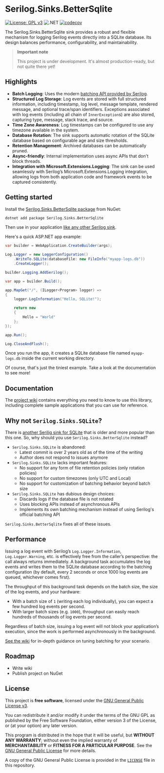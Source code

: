 # Serilog.Sinks.BetterSqlite

[![License: GPL v3](https://img.shields.io/badge/License-GPLv3-blue.svg)](https://www.gnu.org/licenses/gpl-3.0)
![.NET](https://img.shields.io/badge/.NET-6.0%20%7C%207.0%20%7C%208.0-blue)
[![codecov](https://codecov.io/github/ihavenonickname/Serilog.Sinks.BetterSqlite/graph/badge.svg?token=KLJHWCJVYF)](https://codecov.io/github/ihavenonickname/Serilog.Sinks.BetterSqlite)

The Serilog.Sinks.BetterSqlite sink provides a robust and flexible mechanism for logging Serilog events directly into a SQLite database. Its design balances performance, configurability, and maintainability.

> **Important note**
>
> This project is under development. It's almost production-ready, but not quite there yet!

## Highlights

- **Batch Logging**: Uses the modern [batching API provided by Serilog](https://github.com/serilog/serilog/pull/2055).
- **Structured Log Storage**: Log events are stored with full structured information, including timestamp, log level, message template, rendered message, and optional trace/span identifiers. Exceptions associated with log events (including all chain of `InnerException`s) are also stored, capturing type, message, stack trace, and source.
- **Time Zone Awareness**: Log timestamps can be configured to use any timezone available in the system.
- **Database Rotation**: The sink supports automatic rotation of the SQLite database based on configurable age and size thresholds.
- **Retention Management**: Archived databases can be automatically pruned.
- **Async-friendly**: Internal implementation uses async APIs that don't block threads.
- **Integration with Microsoft.Extensions.Logging**: The sink can be used seamlessly with Serilog’s Microsoft.Extensions.Logging integration, allowing logs from both application code and framework events to be captured consistently.

## Getting started

Install the [Serilog.Sinks.BetterSqlite package](https://www.nuget.org/packages/Serilog.Sinks.BetterSqlite/) from NuGet:

```bash
dotnet add package Serilog.Sinks.BetterSqlite
```

Then use in your application [like any other Serilog sink](https://github.com/serilog/serilog/wiki/Configuration-Basics#sinks).

Here's a quick ASP.NET app example:

```csharp
var builder = WebApplication.CreateBuilder(args);

Log.Logger = new LoggerConfiguration()
    .WriteTo.SQLite(databaseFile: new FileInfo("myapp-logs.db"))
    .CreateLogger();

builder.Logging.AddSerilog();

var app = builder.Build();

app.MapGet("/", (ILogger<Program> logger) =>
{
	logger.LogInformation("Hello, SQLite!");

    return new
    {
    	Hello = "World"
    };
});

app.Run();

Log.CloseAndFlush();
```

Once you run the app, it creates a SQLite database file named `myapp-logs.db` inside the current working directory.

Of course, that's just the tiniest example. Take a look at the documentation to see more!

## Documentation

The [project wiki](https://github.com/ihavenonickname/Serilog.Sinks.BetterSqlite/wiki) contains everything you need to know to use this library, including complete sample applications that you can use for reference.

## Why not `Serilog.Sinks.SQLite`?

There is [another Serilig sink for SQLite](https://github.com/saleem-mirza/serilog-sinks-sqlite) that is older and more popular than this one. So, why should you use `Serilog.Sinks.BetterSqlite` instead?

- `Serilog.Sinks.SQLite` is abandoned:
    - Latest commit is over 2 years old as of the time of the writing
    - Author does not respond to issues anymore
- `Serilog.Sinks.SQLite` lacks important features:
    - No support for any form of file retention policies (only rotation policies)
    - No support for custom timezones (only UTC and Local)
    - No support for customization of batching behavior beyond batch size
- `Serilog.Sinks.SQLite` has dubious design choices:
    - Discards logs if the database file is not rotated
    - Uses blocking APIs instead of asynchronous APIs
    - Implements its own batching mechanism instead of using Serilog's official batching API

`Serilog.Sinks.BetterSqlite` fixes all of these issues.

## Performance

Issuing a log event with Serilog’s `Log.Logger.Information`, `Log.Logger.Warning`, etc. is effectively free from the caller’s perspective: the call always returns immediately. A background task accumulates the log events and writes them to the SQLite database according to the batching configuration (by default, every 2 seconds or once 1000 log events are queued, whichever comes first).

The throughput of this background task depends on the batch size, the size of the log events, and your hardware:

- With a batch size of `1` (writing each log individually), you can expect a few hundred log events per second.
- With larger batch sizes (e.g. `1000`), throughput can easily reach hundreds of thousands of log events per second.

Regardless of batch size, issuing a log event will not block your application’s execution, since the work is performed asynchronously in the background.

[See the wiki](https://github.com/ihavenonickname/Serilog.Sinks.BetterSqlite/wiki) for in-depth guidance on tuning batching for your scenario.

## Roadmap

- Write wiki
- Publish project on NuGet

## License

This project is **free software**, licensed under the [GNU General Public License v3](https://www.gnu.org/licenses/gpl-3.0.html).

You can redistribute it and/or modify it under the terms of the GNU GPL as published by the Free Software Foundation, either version 3 of the License, or (at your option) any later version.

This program is distributed in the hope that it will be useful, but **WITHOUT ANY WARRANTY**; without even the implied warranty of **MERCHANTABILITY** or **FITNESS FOR A PARTICULAR PURPOSE**. See the [GNU General Public License](https://www.gnu.org/licenses/) for more details.

A copy of the GNU General Public License is provided in the [`LICENSE`](./LICENSE) file in this repository.
